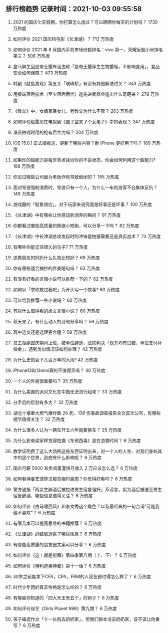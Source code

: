 
## 排行榜趋势 记录时间：2021-10-03 09:55:58
  
  1. 2021 的国庆七天假期，你打算怎么度过？可以晒晒你每天的计划吗？ 1730 万热度
    
  2. 如何评价 2021 国庆档电影《长津湖》？ 713 万热度
    
  3. 如何评价 2021 年 8 月国内手机市场份额排名：vivo 第一，荣耀反超小米排名第三？ 506 万热度
    
  4. 盒马鲜生回应帝王蟹有活虫称「是帝王蟹伴生生物蟹蛭，不影响食用」，食品安全如何保障？ 473 万热度
    
  5. 韩剧《鱿鱼游戏》第五关「玻璃桥」有没有其他解法过关？ 343 万热度
    
  6. 用极端落后技术（至少落后两代）造先进武器会造出什么奇葩来？ 279 万热度
    
  7. 《教父》中，女婿家暴女儿，老教父为什么不管？ 263 万热度
    
  8. 如何评价赵露思在电视剧《国子监来了个女弟子》中的表现？ 247 万热度
    
  9. 演员拍戏时用的枪有后坐力吗？ 204 万热度
    
  10. iOS 15.0.1 正式版推送，更新了哪些内容？新 iPhone 更好用了吗？ 189 万热度
    
  11. 如果你的超能力是每天零点抹消你的不良状态，你会如何利用这个超能力? 188 万热度
    
  12. 你见过哪些公司因为老板作死导致倒闭的？ 185 万热度
    
  13. 面对导游强制消费时，导游只有一个人，为什么一车的游客不会集体反抗？ 149 万热度
    
  14. 游戏圈的「鲶鱼效应」，对于玩家来说究竟是好事还是坏事？ 100 万热度
    
  15. 《长津湖》中有哪些让你感动到泪奔的瞬间？ 91 万热度
    
  16. 你都看过哪些高质量的网络小短剧，可以分享一下吗？ 82 万热度
    
  17. 《长津湖》中长津湖总攻发起时的冲锋是拍摄需要还是真实战术？ 73 万热度
    
  18. 有哪些你能记住很久的句子? 71 万热度
    
  19. 送男朋友的妈妈什么礼物比较好？ 69 万热度
    
  20. 你有哪些适合摘抄的优美短句吗？ 63 万热度
    
  21. 有没有好看的言情小说可以推荐一下的？ 62 万热度
    
  22. 如何以「求你放过我吧」为开头写一个故事? 60 万热度
    
  23. 可以给我推荐一些小说吗？ 60 万热度
    
  24. 有些什么值得看的虐文言情小说？ 60 万热度
    
  25. 秋天来了，有什么动人的诗句分享吗？ 59 万热度
    
  26. 高中选文还是选理更合适？ 59 万热度
    
  27. 员工拒绝国庆期间上班，被单位辞退，法院判决「双方均有过错，单位支付补偿金」，遇到类似情况该如何处理？ 42 万热度
    
  28. 为什么史前会下几百万年的大雨? 42 万热度
    
  29. iPhone13和13mini真的不值得买吗？ 40 万热度
    
  30. 一个人的外貌很重要吗？ 35 万热度
    
  31. 为什么美国的派对文化在中国无法流行起来？ 33 万热度
    
  32. 分手后的后劲有多大？ 32 万热度
    
  33. 湖北十堰重大燃气爆炸致 26 死、138 伤事故调查报告全文首次公布，有哪些细节值得关注？ 32 万热度
    
  34. 为什么很多人认为一辆车开五六年就要换车？ 25 万热度
    
  35. 为什么影帝梁家辉觉得拍摄《东邪西毒》是在浪费时间？ 6 万热度
    
  36. 数学证明费了这么大劲把这些东西证明出来，对一个人的人生、对我们身处其中的这个世界，到底有什么影响呢？ 6 万热度
    
  37. 国企月薪  5000 和卖鸡蛋灌饼月收入 2 万应该怎么选？ 6 万热度
    
  38. 如何看待娄艺潇穿汉服亮相时装周？你觉得好看吗？ 6 万热度
    
  39. 警方通报「两女生醉酒后被拉进男生宿舍强奸」系谣言，实为酒后被送至男生宿舍醒酒，哪些信息值得关注？ 6 万热度
    
  40. 如何评价《白马啸西风》和李文秀这个角色？以及最经典的一句台词“可是我偏不喜欢”？ 6 万热度
    
  41. 有哪几本可以提高思维的书籍推荐？ 6 万热度
    
  42. 《长津湖》的结局透露了哪些信息？ 6 万热度
    
  43. 有哪些高质量的朋友圈文案可以分享？ 6 万热度
    
  44. 如何评价《这！就是街舞》第四季第八期（上、下）？ 6 万热度
    
  45. 如何评价《特利迦奥特曼》第十一话？ 6 万热度
    
  46. 30岁之前能拿下CFA，CPA，FRM的人现在都过得怎么样了？ 6 万热度
    
  47. 时代少年团的真实性格是怎么样的？ 6 万热度
    
  48. 有哪些你知道的「四大天王有五个」的例子？ 6 万热度
    
  49. 如何评价综艺《Girls Planet 999》第九期？ 6 万热度
    
  50. 孩子编造作文「十一长假去奶奶家」，但我们根本没去奶奶家，该不该让他重写？ 6 万热度
    